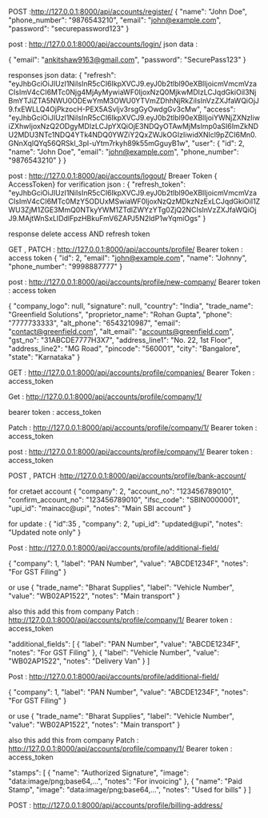 <!-- registration api  -->

POST :http://127.0.0.1:8000/api/accounts/register/
{
"name": "John Doe",
"phone_number": "9876543210",
"email": "john@example.com",
"password": "securepassword123"
}

<!-- login API -->

post : http://127.0.0.1:8000/api/accounts/login/
json data :

{
"email": "ankitshaw9163@gmail.com",
"password": "SecurePass123"
}

responses json data:
{
"refresh": "eyJhbGciOiJIUzI1NiIsInR5cCI6IkpXVCJ9.eyJ0b2tlbl90eXBlIjoicmVmcmVzaCIsImV4cCI6MTc0Njg4MjAyMywiaWF0IjoxNzQ0MjkwMDIzLCJqdGkiOiI3NjBmYTJiZTA5NWU0ODEwYmM3OWU0YTVmZDhhNjRkZiIsInVzZXJfaWQiOjJ9.fxEWLLQ4OjPkzocH-PEX5ASvljv3rsgGyOwdgGv3cMw",
"access": "eyJhbGciOiJIUzI1NiIsInR5cCI6IkpXVCJ9.eyJ0b2tlbl90eXBlIjoiYWNjZXNzIiwiZXhwIjoxNzQ2ODgyMDIzLCJpYXQiOjE3NDQyOTAwMjMsImp0aSI6ImZkNDU2MDU3NTc1NDQ4YTk4NDQ0YWZiY2QxZWJkOGIzIiwidXNlcl9pZCI6Mn0.GNnXqlQYq56QRSkl_3pI-uYtm7rkyh89k55mGguyB1w",
"user": {
"id": 2,
"name": "John Doe",
"email": "john@example.com",
"phone_number": "9876543210"
}
}

<!-- logout API  -->

post : http://127.0.0.1:8000/api/accounts/logout/
Breaer Token { AccessToken} for verification
json : {
"refresh_token": "eyJhbGciOiJIUzI1NiIsInR5cCI6IkpXVCJ9.eyJ0b2tlbl90eXBlIjoicmVmcmVzaCIsImV4cCI6MTc0MzY5ODUxMSwiaWF0IjoxNzQzMDkzNzExLCJqdGkiOiI1ZWU3ZjM1ZGE3MmQ0NTkyYWM1ZTdlZWYzYTg0ZjQ2NCIsInVzZXJfaWQiOjJ9.MAjtWnSxLIDdlFpzHBkuFmV6ZAPJ5N2ldP1wYqmiOgs"
}

response delete access AND refresh token



<!-- user prifile API  -->
GET , PATCH : http://127.0.0.1:8000/api/accounts/profile/
Bearer token : access token
{
    "id": 2,
    "email": "john@example.com",
    "name": "Johnny",
    "phone_number": "9998887777"
}


<!-- create new company -->

post : http://127.0.0.1:8000/api/accounts/profile/new-company/
Bearer token : access token

{
"company_logo": null,
"signature": null,
"country": "India",
"trade_name": "Greenfield Solutions",
"proprietor_name": "Rohan Gupta",
"phone": "7777733333",
"alt_phone": "6543210987",
"email": "contact@greenfield.com",
"alt_email": "accounts@greenfield.com",
"gst_no": "31ABCDE7777H3X7",
"address_line1": "No. 22, 1st Floor",
"address_line2": "MG Road",
"pincode": "560001",
"city": "Bangalore",
"state": "Karnataka"
}

<!-- list of companies -->

GET : http://127.0.0.1:8000/api/accounts/profile/companies/
Bearer Token : access_token

<!-- Get company details  -->

Get : http://127.0.0.1:8000/api/accounts/profile/company/1/

bearer token : access_token

<!-- update / patch company details  -->

Patch : http://127.0.0.1:8000/api/accounts/profile/company/1/
Bearer token : access_token

<!-- switch or select  company  -->

post : http://127.0.0.1:8000/api/accounts/profile/company/1/
Bearer token : access_token

<!-- add bank details  -->

POST , PATCH :http://127.0.0.1:8000/api/accounts/profile/bank-account/

for cretaet account
{
"company": 2,
"account_no": "123456789010",
"confirm_account_no": "123456789010",
"ifsc_code": "SBIN0000001",
"upi_id": "mainacc@upi",
"notes": "Main SBI account"
}

for update :
{
"id":35 ,
"company": 2,
"upi_id": "updated@upi",
"notes": "Updated note only"
}

<!-- add Additional fields   -->

Post : http://127.0.0.1:8000/api/accounts/profile/additional-field/

{
"company": 1,
"label": "PAN Number",
"value": "ABCDE1234F",
"notes": "For GST Filing"
}

or use
{
"trade_name": "Bharat Supplies",
"label": "Vehicle Number",
"value": "WB02AP1522",
"notes": "Main transport"
}

also this add this from company
Patch : http://127.0.0.1:8000/api/accounts/profile/company/1/
Bearer token : access_token

"additional_fields": [
{
"label": "PAN Number",
"value": "ABCDE1234F",
"notes": "For GST Filing"
},
{
"label": "Vehicle Number",
"value": "WB02AP1522",
"notes": "Delivery Van"
}
]

<!-- add STAMP    -->

Post : http://127.0.0.1:8000/api/accounts/profile/additional-field/

{
"company": 1,
"label": "PAN Number",
"value": "ABCDE1234F",
"notes": "For GST Filing"
}

or use
{
"trade_name": "Bharat Supplies",
"label": "Vehicle Number",
"value": "WB02AP1522",
"notes": "Main transport"
}

also this add this from company
Patch : http://127.0.0.1:8000/api/accounts/profile/company/1/
Bearer token : access_token

"stamps": [
{
"name": "Authorized Signature",
"image": "data:image/png;base64,...",
"notes": "For invoicing"
},
{
"name": "Paid Stamp",
"image": "data:image/png;base64,...",
"notes": "Used for bills"
}
]

<!-- BILLING ADDRESS  -->
 <!-- add billing address  -->

POST : http://127.0.0.1:8000/api/accounts/profile/billing-address/
